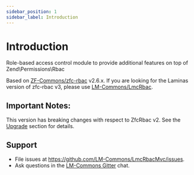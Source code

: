 ```yaml
---
sidebar_position: 1
sidebar_label: Introduction
---
```

# Introduction

Role-based access control module to provide additional features on top of Zend\Permissions\Rbac

Based on [ZF-Commons/zfc-rbac](https://github.com/ZF-Commons/zfc-rbac) v2.6.x. If you are looking for the Laminas version of zfc-rbac v3, please use [LM-Commons/LmcRbac](https://github.com/LM-Commons/LmcRbac).

## Important Notes:

This version has breaking changes with respect to ZfcRbac v2. See the [Upgrade](#upgrade) section for details.

## Support

- File issues at https://github.com/LM-Commons/LmcRbacMvc/issues.
- Ask questions in the [LM-Commons Gitter](https://gitter.im/LM-Commons/community) chat.